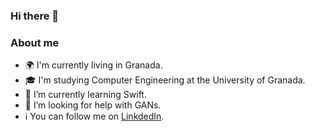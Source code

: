 ### Hi there 👋

### About me

- 🌍 I'm currently living in Granada.
- 🎓 I'm studying Computer Engineering at the University of Granada.
- 🌱 I’m currently learning Swift.
- 🤔 I’m looking for help with GANs.
- ℹ️ You can follow me on [LinkdedIn](https://www.linkedin.com/in/carlota-de-la-vega/).

<!--
**carlotiii30/carlotiii30** is a ✨ _special_ ✨ repository because its `README.md` (this file) appears on your GitHub profile.

Here are some ideas to get you started:

- 🔭 I’m currently working on ...
- 🌱 I’m currently learning ...
- 👯 I’m looking to collaborate on ...
- 🤔 I’m looking for help with ...
- 💬 Ask me about ...
- 📫 How to reach me: ...
- 😄 Pronouns: ...
- ⚡ Fun fact: ...
-->
